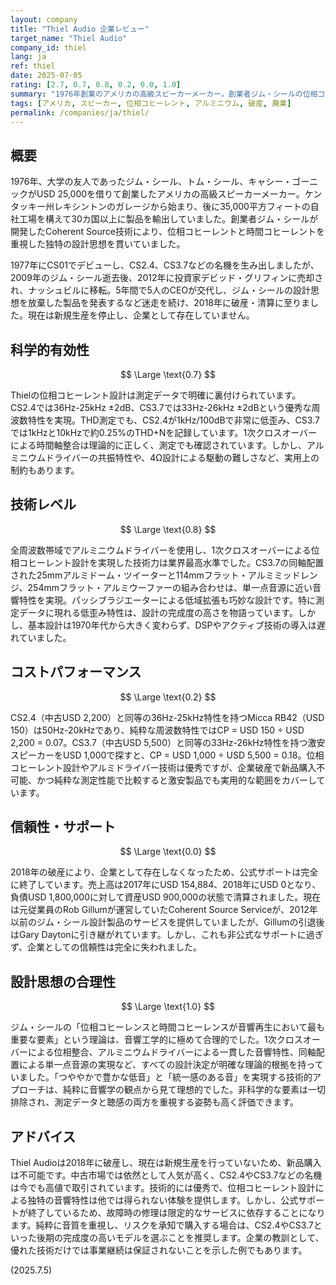 ```yaml
---
layout: company
title: "Thiel Audio 企業レビュー"
target_name: "Thiel Audio"
company_id: thiel
lang: ja
ref: thiel
date: 2025-07-05
rating: [2.7, 0.7, 0.8, 0.2, 0.0, 1.0]
summary: "1976年創業のアメリカの高級スピーカーメーカー。創業者ジム・シールの位相コヒーレント設計思想により、1次クロスオーバーとアルミニウムドライバーを特徴とする独特なスピーカーを開発。CS2.4やCS3.7などの名機を生み出したが、2009年の創業者逝去後は迷走し、2018年に破産。現在は新規生産を停止している。技術的には優秀で設計思想も合理的だったが、企業としての継続性に致命的な問題を抱えていた。"
tags: [アメリカ, スピーカー, 位相コヒーレント, アルミニウム, 破産, 廃業]
permalink: /companies/ja/thiel/
---
```


## 概要

1976年、大学の友人であったジム・シール、トム・シール、キャシー・ゴーニックがUSD 25,000を借りて創業したアメリカの高級スピーカーメーカー。ケンタッキー州レキシントンのガレージから始まり、後に35,000平方フィートの自社工場を構えて30カ国以上に製品を輸出していました。創業者ジム・シールが開発したCoherent Source技術により、位相コヒーレントと時間コヒーレントを重視した独特の設計思想を貫いていました。

1977年にCS01でデビューし、CS2.4、CS3.7などの名機を生み出しましたが、2009年のジム・シール逝去後、2012年に投資家デビッド・グリフィンに売却され、ナッシュビルに移転。5年間で5人のCEOが交代し、ジム・シールの設計思想を放棄した製品を発表するなど迷走を続け、2018年に破産・清算に至りました。現在は新規生産を停止し、企業として存在していません。

## 科学的有効性

$$ \Large \text{0.7} $$

Thielの位相コヒーレント設計は測定データで明確に裏付けられています。CS2.4では36Hz-25kHz ±2dB、CS3.7では33Hz-26kHz ±2dBという優秀な周波数特性を実現。THD測定でも、CS2.4が1kHz/100dBで非常に低歪み、CS3.7では1kHzと10kHzで約0.25%のTHD+Nを記録しています。1次クロスオーバーによる時間軸整合は理論的に正しく、測定でも確認されています。しかし、アルミニウムドライバーの共振特性や、4Ω設計による駆動の難しさなど、実用上の制約もあります。

## 技術レベル

$$ \Large \text{0.8} $$

全周波数帯域でアルミニウムドライバーを使用し、1次クロスオーバーによる位相コヒーレント設計を実現した技術力は業界最高水準でした。CS3.7の同軸配置された25mmアルミドーム・ツイーターと114mmフラット・アルミミッドレンジ、254mmフラット・アルミウーファーの組み合わせは、単一点音源に近い音響特性を実現。パッシブラジエーターによる低域拡張も巧妙な設計です。特に測定データに現れる低歪み特性は、設計の完成度の高さを物語っています。しかし、基本設計は1970年代から大きく変わらず、DSPやアクティブ技術の導入は遅れていました。

## コストパフォーマンス

$$ \Large \text{0.2} $$

CS2.4（中古USD 2,200）と同等の36Hz-25kHz特性を持つMicca RB42（USD 150）は50Hz-20kHzであり、純粋な周波数特性ではCP = USD 150 ÷ USD 2,200 = 0.07。CS3.7（中古USD 5,500）と同等の33Hz-26kHz特性を持つ激安スピーカーをUSD 1,000で探すと、CP = USD 1,000 ÷ USD 5,500 = 0.18。位相コヒーレント設計やアルミドライバー技術は優秀ですが、企業破産で新品購入不可能、かつ純粋な測定性能で比較すると激安製品でも実用的な範囲をカバーしています。

## 信頼性・サポート

$$ \Large \text{0.0} $$

2018年の破産により、企業として存在しなくなったため、公式サポートは完全に終了しています。売上高は2017年にUSD 154,884、2018年にUSD 0となり、負債USD 1,800,000に対して資産USD 900,000の状態で清算されました。現在は元従業員のRob Gillumが運営していたCoherent Source Serviceが、2012年以前のジム・シール設計製品のサービスを提供していましたが、Gillumの引退後はGary Daytonに引き継がれています。しかし、これも非公式なサポートに過ぎず、企業としての信頼性は完全に失われました。

## 設計思想の合理性

$$ \Large \text{1.0} $$

ジム・シールの「位相コヒーレンスと時間コヒーレンスが音響再生において最も重要な要素」という理論は、音響工学的に極めて合理的でした。1次クロスオーバーによる位相整合、アルミニウムドライバーによる一貫した音響特性、同軸配置による単一点音源の実現など、すべての設計決定が明確な理論的根拠を持っていました。「つややかで豊かな低音」と「統一感のある音」を実現する技術的アプローチは、純粋に音響学の観点から見て理想的でした。非科学的な要素は一切排除され、測定データと聴感の両方を重視する姿勢も高く評価できます。

## アドバイス

Thiel Audioは2018年に破産し、現在は新規生産を行っていないため、新品購入は不可能です。中古市場では依然として人気が高く、CS2.4やCS3.7などの名機は今でも高値で取引されています。技術的には優秀で、位相コヒーレント設計による独特の音響特性は他では得られない体験を提供します。しかし、公式サポートが終了しているため、故障時の修理は限定的なサービスに依存することになります。純粋に音質を重視し、リスクを承知で購入する場合は、CS2.4やCS3.7といった後期の完成度の高いモデルを選ぶことを推奨します。企業の教訓として、優れた技術だけでは事業継続は保証されないことを示した例でもあります。

(2025.7.5)
